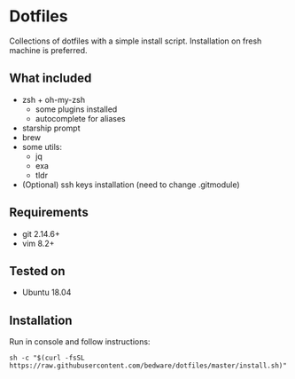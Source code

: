 # Dotfiles
Collections of dotfiles with a simple install script. Installation on fresh machine is preferred.

## What included
- zsh + oh-my-zsh
    - some plugins installed
    - autocomplete for aliases
- starship prompt
- brew
- some utils:
    - jq
    - exa
    - tldr
- (Optional) ssh keys installation (need to change .gitmodule)

## Requirements
- git 2.14.6+
- vim 8.2+

## Tested on
- Ubuntu 18.04

## Installation
Run in console and follow instructions:
```
sh -c "$(curl -fsSL https://raw.githubusercontent.com/bedware/dotfiles/master/install.sh)"
```

